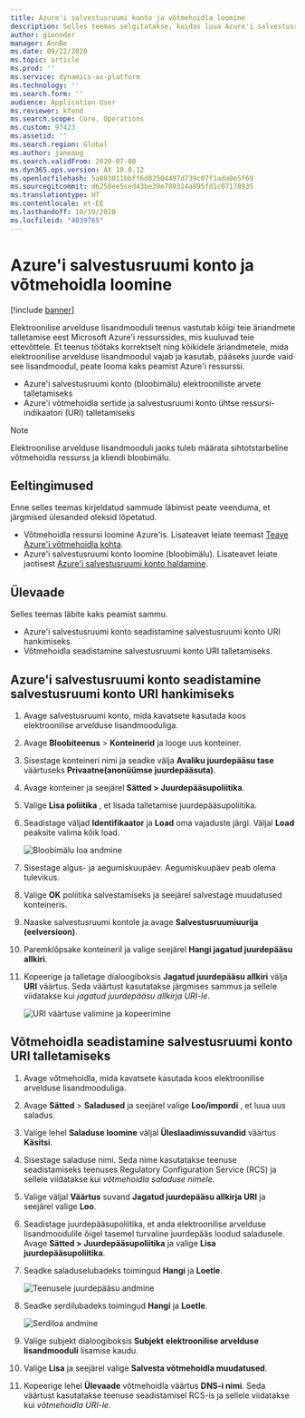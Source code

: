 ```yaml
---
title: Azure'i salvestusruumi konto ja võtmehoidla loomine
description: Selles teemas selgitatakse, kuidas luua Azure'i salvestusruumi kontot ja võtmehoidlat.
author: gionoder
manager: AnnBe
ms.date: 09/22/2020
ms.topic: article
ms.prod: ''
ms.service: dynamics-ax-platform
ms.technology: ''
ms.search.form: ''
audience: Application User
ms.reviewer: kfend
ms.search.scope: Core, Operations
ms.custom: 97423
ms.assetid: ''
ms.search.region: Global
ms.author: janeaug
ms.search.validFrom: 2020-07-08
ms.dyn365.ops.version: AX 10.0.12
ms.openlocfilehash: 5a883011bbff6d82504497d739c07f1ada9e5f69
ms.sourcegitcommit: d6250ee5ced43be39e789324a895fd1c07178935
ms.translationtype: HT
ms.contentlocale: et-EE
ms.lasthandoff: 10/19/2020
ms.locfileid: "4039765"
---
```

# <a name="create-an-azure-storage-account-and-a-key-vault"></a>Azure'i salvestusruumi konto ja võtmehoidla loomine

[!include [banner](../includes/banner.md)]



Elektroonilise arvelduse lisandmooduli teenus vastutab kõigi teie äriandmete talletamise eest Microsoft Azure'i ressurssides, mis kuuluvad teie ettevõttele. Et teenus töötaks korrektselt ning kõikidele äriandmetele, mida elektroonilise arvelduse lisandmoodul vajab ja kasutab, pääseks juurde vaid see lisandmoodul, peate looma kaks peamist Azure'i ressurssi.

- Azure'i salvestusruumi konto (bloobimälu) elektrooniliste arvete talletamiseks
- Azure'i võtmehoidla sertide ja salvestusruumi konto ühtse ressursi-indikaatori (URI) talletamiseks

> [!NOTE]
> Elektroonilise arvelduse lisandmooduli jaoks tuleb määrata sihtotstarbeline võtmehoidla ressurss ja kliendi bloobimälu.

## <a name="prerequisites"></a>Eeltingimused

Enne selles teemas kirjeldatud sammude läbimist peate veenduma, et järgmised ülesanded oleksid lõpetatud.

- Võtmehoidla ressursi loomine Azure'is. Lisateavet leiate teemast [Teave Azure'i võtmehoidla kohta](https://docs.microsoft.com/azure/key-vault/general/overview).
- Azure'i salvestusruumi konto loomine (bloobimälu). Lisateavet leiate jaotisest [Azure'i salvestusruumi konto haldamine](https://docs.microsoft.com/azure/storage/blobs/).

## <a name="overview"></a>Ülevaade

Selles teemas läbite kaks peamist sammu.

- Azure'i salvestusruumi konto seadistamine salvestusruumi konto URI hankimiseks.
- Võtmehoidla seadistamine salvestusruumi konto URI talletamiseks.

## <a name="set-up-the-azure-storage-account-to-get-the-storage-account-uri"></a>Azure'i salvestusruumi konto seadistamine salvestusruumi konto URI hankimiseks

1. Avage salvestusruumi konto, mida kavatsete kasutada koos elektroonilise arvelduse lisandmooduliga.
2. Avage **Bloobiteenus** \> **Konteinerid** ja looge uus konteiner.
3. Sisestage konteineri nimi ja seadke välja **Avaliku juurdepääsu tase** väärtuseks **Privaatne(anonüümse juurdepääsuta)**.
4. Avage konteiner ja seejärel **Sätted \> Juurdepääsupoliitika**.
5. Valige **Lisa poliitika** , et lisada talletamise juurdepääsupoliitika.
6. Seadistage väljad **Identifikaator** ja **Load** oma vajaduste järgi. Väljal **Load** peaksite valima kõik load.

    ![Bloobimälu loa andmine](media/e-Invoicing-services-create-azure-resources-grant-blob-permissions.png)

7. Sisestage algus- ja aegumiskuupäev. Aegumiskuupäev peab olema tulevikus.
8. Valige **OK** poliitika salvestamiseks ja seejärel salvestage muudatused konteineris.
9. Naaske salvestusruumi kontole ja avage **Salvestusruumiuurija (eelversioon)**.
10. Paremklõpsake konteineril ja valige seejärel **Hangi jagatud juurdepääsu allkiri**.
11. Kopeerige ja talletage dialoogiboksis **Jagatud juurdepääsu allkiri** välja **URI** väärtus. Seda väärtust kasutatakse järgmises sammus ja sellele viidatakse kui *jagatud juurdepääsu allkirja URI-le*.

    ![URI väärtuse valimine ja kopeerimine](media/e-Invoicing-services-create-azure-resources-select-and-copy-uri.png)

## <a name="set-up-the-key-vault-to-store-the-storage-account-uri"></a>Võtmehoidla seadistamine salvestusruumi konto URI talletamiseks

1. Avage võtmehoidla, mida kavatsete kasutada koos elektroonilise arvelduse lisandmooduliga.
2. Avage **Sätted** \> **Saladused** ja seejärel valige **Loo/impordi** , et luua uus saladus.
3. Valige lehel **Saladuse loomine** väljal **Üleslaadimissuvandid** väärtus **Käsitsi**.
4. Sisestage saladuse nimi. Seda nime kasutatakse teenuse seadistamiseks teenuses Regulatory Configuration Service (RCS) ja sellele viidatakse kui *võtmehoidla saladuse nimele*.
5. Valige väljal **Väärtus** suvand **Jagatud juurdepääsu allkirja URI** ja seejärel valige **Loo**.
6. Seadistage juurdepääsupoliitika, et anda elektroonilise arvelduse lisandmoodulile õigel tasemel turvaline juurdepääs loodud saladusele. Avage **Sätted \> Juurdepääsupoliitika** ja valige **Lisa juurdepääsupoliitika**.
7. Seadke saladuselubadeks toimingud **Hangi** ja **Loetle**.

    ![Teenusele juurdepääsu andmine](media/e-Invoicing-services-create-azure-resources-grant-service-access.png)

8. Seadke serdilubadeks toimingud **Hangi** ja **Loetle**.

    ![Serdiloa andmine](media/e-Invoicing-services-create-azure-resources-grant-certificate-permission.png)

9. Valige subjekt dialoogiboksis **Subjekt** **elektroonilise arvelduse lisandmooduli** lisamise kaudu.
10. Valige **Lisa** ja seejärel valige **Salvesta võtmehoidla muudatused**.
11. Kopeerige lehel **Ülevaade** võtmehoidla väärtus **DNS-i nimi**. Seda väärtust kasutatakse teenuse seadistamisel RCS-is ja sellele viidatakse kui *võtmehoidla URI-le*.
